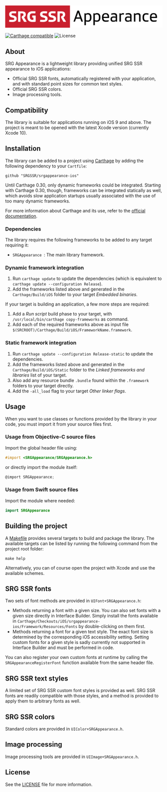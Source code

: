 ![SRG Appearance logo](README-images/logo.png)

[![Carthage compatible](https://img.shields.io/badge/Carthage-compatible-4BC51D.svg?style=flat)](https://github.com/Carthage/Carthage) ![License](https://img.shields.io/badge/license-MIT-lightgrey.svg)

## About

SRG Appearance is a lightweight library providing unified SRG SSR appearance to iOS applications:

* Official SRG SSR fonts, automatically registered with your application, and with standard point sizes for common text styles.
* Official SRG SSR colors.
* Image processing tools.

## Compatibility

The library is suitable for applications running on iOS 9 and above. The project is meant to be opened with the latest Xcode version (currently Xcode 10).

## Installation

The library can be added to a project using [Carthage](https://github.com/Carthage/Carthage) by adding the following dependency to your `Cartfile`:
    
```
github "SRGSSR/srgappearance-ios"
```

Until Carthage 0.30, only dynamic frameworks could be integrated. Starting with Carthage 0.30, though, frameworks can be integrated statically as well, which avoids slow application startups usually associated with the use of too many dynamic frameworks.

For more information about Carthage and its use, refer to the [official documentation](https://github.com/Carthage/Carthage).

### Dependencies

The library requires the following frameworks to be added to any target requiring it:

* `SRGAppearance `: The main library framework.

### Dynamic framework integration

1. Run `carthage update` to update the dependencies (which is equivalent to `carthage update --configuration Release`). 
2. Add the frameworks listed above and generated in the `Carthage/Build/iOS` folder to your target _Embedded binaries_.

If your target is building an application, a few more steps are required:

1. Add a _Run script_ build phase to your target, with `/usr/local/bin/carthage copy-frameworks` as command.
2. Add each of the required frameworks above as input file `$(SRCROOT)/Carthage/Build/iOS/FrameworkName.framework`.

### Static framework integration

1. Run `carthage update --configuration Release-static` to update the dependencies. 
2. Add the frameworks listed above and generated in the `Carthage/Build/iOS/Static` folder to the _Linked frameworks and libraries_ list of your target.
3. Also add any resource bundle `.bundle` found within the `.framework` folders to your target directly.
4. Add the `-all_load` flag to your target _Other linker flags_.

## Usage

When you want to use classes or functions provided by the library in your code, you must import it from your source files first.

### Usage from Objective-C source files

Import the global header file using:

```objective-c
#import <SRGAppearance/SRGAppearance.h>
```

or directly import the module itself:

```objective-c
@import SRGAppearance;
```

### Usage from Swift source files

Import the module where needed:

```swift
import SRGAppearance
```

## Building the project

A [Makefile](../Makefile) provides several targets to build and package the library. The available targets can be listed by running the following command from the project root folder:

```
make help
```

Alternatively, you can of course open the project with Xcode and use the available schemes.

## SRG SSR fonts

Two sets of font methods are provided in `UIFont+SRGAppearance.h`:

* Methods returning a font with a given size. You can also set fonts with a given size directly in Interface Builder. Simply install the fonts available in `Carthage/Checkouts/iOS/srgappearance-ios/Framework/Resources/Fonts` by double-clicking on them first.
* Methods returning a font for a given text style. The exact font size is determined by the corresponding iOS accessibility setting. Setting custom fonts for a given style is sadly currently not supported in Interface Builder and must be performed in code.

You can also register your own custom fonts at runtime by calling the `SRGAppearanceRegisterFont` function available from the same header file.

## SRG SSR text styles

A limited set of SRG SSR custom font styles is provided as well. SRG SSR fonts are readily compatible with those styles, and a method is provided to apply them to arbitrary fonts as well.

## SRG SSR colors

Standard colors are provided in `UIColor+SRGAppearance.h`.

## Image processing

Image processing tools are provided in `UIImage+SRGAppearance.h`.

## License

See the [LICENSE](../LICENSE) file for more information.



